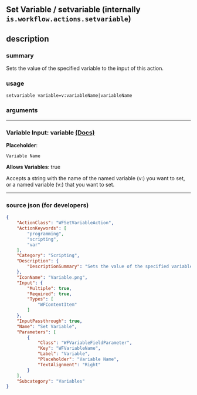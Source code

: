 
## Set Variable / setvariable (internally `is.workflow.actions.setvariable`)


## description

### summary

Sets the value of the specified variable to the input of this action.


### usage
```
setvariable variable=v:variableName|variableName
```

### arguments

---

### Variable Input: variable [(Docs)](https://pfgithub.github.io/shortcutslang/gettingstarted#variable-field)
**Placeholder**:
```
Variable Name
```
**Allows Variables**: true



Accepts a string with the name of the named variable (v:) you want to set,
or a named variable (v:) that you want to set.


---

### source json (for developers)

```json
{
	"ActionClass": "WFSetVariableAction",
	"ActionKeywords": [
		"programming",
		"scripting",
		"var"
	],
	"Category": "Scripting",
	"Description": {
		"DescriptionSummary": "Sets the value of the specified variable to the input of this action."
	},
	"IconName": "Variable.png",
	"Input": {
		"Multiple": true,
		"Required": true,
		"Types": [
			"WFContentItem"
		]
	},
	"InputPassthrough": true,
	"Name": "Set Variable",
	"Parameters": [
		{
			"Class": "WFVariableFieldParameter",
			"Key": "WFVariableName",
			"Label": "Variable",
			"Placeholder": "Variable Name",
			"TextAlignment": "Right"
		}
	],
	"Subcategory": "Variables"
}
```
